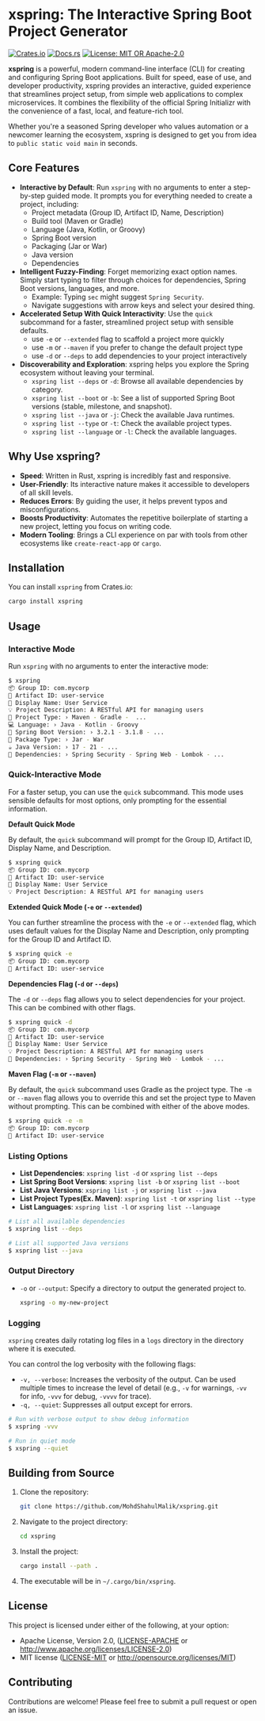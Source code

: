 # xspring: The Interactive Spring Boot Project Generator

[![Crates.io](https://img.shields.io/crates/v/xspring.svg)](https://crates.io/crates/xspring)
[![Docs.rs](https://docs.rs/xspring/badge.svg)](https://docs.rs/xspring)
[![License: MIT OR Apache-2.0](https://img.shields.io/crates/l/xspring.svg)](https://opensource.org/licenses/MIT)

**xspring** is a powerful, modern command-line interface (CLI) for creating and configuring Spring Boot applications. Built for speed, ease of use, and developer productivity, xspring provides an interactive, guided experience that streamlines project setup, from simple web applications to complex microservices. It combines the flexibility of the official Spring Initializr with the convenience of a fast, local, and feature-rich tool.

Whether you're a seasoned Spring developer who values automation or a newcomer learning the ecosystem, xspring is designed to get you from idea to `public static void main` in seconds.

## Core Features

- **Interactive by Default**: Run `xspring` with no arguments to enter a step-by-step guided mode. It prompts you for everything needed to create a project, including:
    - Project metadata (Group ID, Artifact ID, Name, Description)
    - Build tool (Maven or Gradle)
    - Language (Java, Kotlin, or Groovy)
    - Spring Boot version
    - Packaging (Jar or War)
    - Java version
    - Dependencies
- **Intelligent Fuzzy-Finding**: Forget memorizing exact option names. Simply start typing to filter through choices for dependencies, Spring Boot versions, languages, and more.
    - Example: Typing `sec` might suggest `Spring Security`.
    - Navigate suggestions with arrow keys and select your desired thing.
- **Accelerated Setup With Quick Interactivity**: Use the `quick` subcommand for a faster, streamlined project setup with sensible defaults.
    - use `-e` or `--extended` flag to scaffold a project more quickly
    - use `-m` or `--maven` if you prefer to change the default project type
    - use `-d` or `--deps` to add dependencies to your project interactively
- **Discoverability and Exploration**: xspring helps you explore the Spring ecosystem without leaving your terminal.
    - `xspring list --deps` or `-d`: Browse all available dependencies by category.
    - `xspring list --boot` or `-b`: See a list of supported Spring Boot versions (stable, milestone, and snapshot).
    - `xspring list --java` or `-j`: Check the available Java runtimes.
    - `xspring list --type` or `-t`: Check the available project types.
    - `xspring list --language` or `-l`: Check the available languages.

## Why Use xspring?

- **Speed**: Written in Rust, xspring is incredibly fast and responsive.
- **User-Friendly**: Its interactive nature makes it accessible to developers of all skill levels.
- **Reduces Errors**: By guiding the user, it helps prevent typos and misconfigurations.
- **Boosts Productivity**: Automates the repetitive boilerplate of starting a new project, letting you focus on writing code.
- **Modern Tooling**: Brings a CLI experience on par with tools from other ecosystems like `create-react-app` or `cargo`.

## Installation

You can install `xspring` from Crates.io:

```bash
cargo install xspring
```

## Usage

### Interactive Mode

Run `xspring` with no arguments to enter the interactive mode:

```bash
$ xspring
📦 Group ID: com.mycorp
🎫 Artifact ID: user-service
📝 Display Name: User Service
💡 Project Description: A RESTful API for managing users
🧰 Project Type: › Maven - Gradle -  ...
💻 Language: › Java - Kotlin - Groovy
🚀 Spring Boot Version: › 3.2.1 - 3.1.8 - ...
🎁 Package Type: › Jar - War
☕ Java Version: › 17 - 21 - ...
🧩 Dependencies: › Spring Security - Spring Web - Lombok - ...
```

### Quick-Interactive Mode

For a faster setup, you can use the `quick` subcommand. This mode uses sensible defaults for most options, only prompting for the essential information.

**Default Quick Mode**

By default, the `quick` subcommand will prompt for the Group ID, Artifact ID, Display Name, and Description.

```bash
$ xspring quick
📦 Group ID: com.mycorp
🎫 Artifact ID: user-service
📝 Display Name: User Service
💡 Project Description: A RESTful API for managing users
```

**Extended Quick Mode (`-e` or `--extended`)**

You can further streamline the process with the `-e` or `--extended` flag, which uses default values for the Display Name and Description, only prompting for the Group ID and Artifact ID.

```bash
$ xspring quick -e
📦 Group ID: com.mycorp
🎫 Artifact ID: user-service
```

**Dependencies Flag (`-d` or `--deps`)**

The `-d` or `--deps` flag allows you to select dependencies for your project. This can be combined with other flags.

```bash
$ xspring quick -d
📦 Group ID: com.mycorp
🎫 Artifact ID: user-service
📝 Display Name: User Service
💡 Project Description: A RESTful API for managing users
🧩 Dependencies: › Spring Security - Spring Web - Lombok - ...
```

**Maven Flag (`-m` or `--maven`)**

By default, the `quick` subcommand uses Gradle as the project type. The `-m` or `--maven` flag allows you to override this and set the project type to Maven without prompting. This can be combined with either of the above modes.

```bash
$ xspring quick -e -m
📦 Group ID: com.mycorp
🎫 Artifact ID: user-service
```

### Listing Options

- **List Dependencies**: `xspring list -d` or `xspring list --deps`
- **List Spring Boot Versions**: `xspring list -b` or `xspring list --boot`
- **List Java Versions**: `xspring list -j` or `xspring list --java`
- **List Project Types(Ex. Maven)**: `xspring list -t` or `xspring list --type`
- **List Languages**: `xspring list -l` or `xspring list --language`

```bash
# List all available dependencies
$ xspring list --deps

# List all supported Java versions
$ xspring list --java
```

### Output Directory

- `-o` or `--output`: Specify a directory to output the generated project to.

  ```bash
  xspring -o my-new-project
  ```

### Logging

`xspring` creates daily rotating log files in a `logs` directory in the directory where it is executed.

You can control the log verbosity with the following flags:

- `-v, --verbose`: Increases the verbosity of the output. Can be used multiple times to increase the level of detail (e.g., `-v` for warnings, `-vv` for info, `-vvv` for debug, `-vvvv` for trace).
- `-q, --quiet`: Suppresses all output except for errors.

```bash
# Run with verbose output to show debug information
$ xspring -vvv

# Run in quiet mode
$ xspring --quiet
```

## Building from Source

1.  Clone the repository:
    ```bash
    git clone https://github.com/MohdShahulMalik/xspring.git
    ```
2.  Navigate to the project directory:
    ```bash
    cd xspring
    ```
3.  Install the project:
    ```bash
    cargo install --path .
    ```
4.  The executable will be in `~/.cargo/bin/xspring`.

## License

This project is licensed under either of the following, at your option:

-   Apache License, Version 2.0, ([LICENSE-APACHE](LICENSE-APACHE) or http://www.apache.org/licenses/LICENSE-2.0)
-   MIT license ([LICENSE-MIT](LICENSE-MIT) or http://opensource.org/licenses/MIT)

## Contributing

Contributions are welcome! Please feel free to submit a pull request or open an issue.
